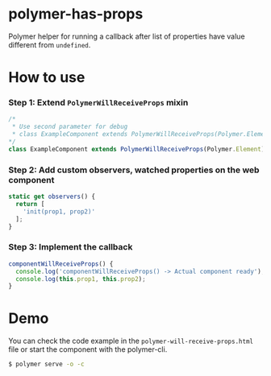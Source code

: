 # polymer-has-props

Polymer helper for running a callback after list of properties have value different from `undefined`.

# How to use

### Step 1: Extend `PolymerWillReceiveProps` mixin

```js
/*
 * Use second parameter for debug
 * class ExampleComponent extends PolymerWillReceiveProps(Polymer.Element, true) {
*/
class ExampleComponent extends PolymerWillReceiveProps(Polymer.Element) {
```

### Step 2: Add custom observers, watched properties on the web component

```js
static get observers() {
  return [
    'init(prop1, prop2)'
  ];
}
```

### Step 3: Implement the callback

```js
componentWillReceiveProps() {
  console.log('componentWillReceiveProps() -> Actual component ready');
  console.log(this.prop1, this.prop2);
}
```

# Demo

You can check the code example in the `polymer-will-receive-props.html` file
or start the component with the polymer-cli.

```bash
$ polymer serve -o -c
```
